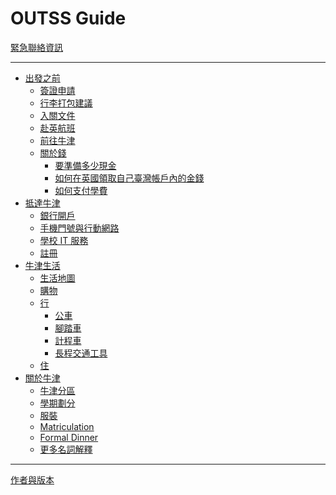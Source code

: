 # OUTSS Guide

<!-- [使用說明](./readme.md) -->
[緊急聯絡資訊](./emergency.md)

----

- [出發之前]()
    - [簽證申請](./ch1-1.md)
    - [行李打包建議](./ch1-2.md)
    - [入關文件](./ch1-3.md)
    - [赴英航班](./ch1-4.md)
    - [前往牛津](./ch1-5.md)
    - [關於錢]()
        - [要準備多少現金](./ch1-6-1.md)
        - [如何在英國領取自己臺灣帳戶內的金錢](./ch1-6-2.md)
        - [如何支付學費](./ch1-6-3.md)
- [抵達牛津]()
    - [銀行開戶](./ch2-1.md)
    - [手機門號與行動網路](./ch2-2.md)
    - [學校 IT 服務](./ch2-3.md)
    - [註冊](./ch2-4.md)
- [牛津生活]()
    - [生活地圖](./ch3-1.md)
    - [購物](./ch3-2.md)
    - [行]()
        - [公車](./ch3-3-1.md)
        - [腳踏車](./ch3-3-2.md)
        - [計程車](./ch3-3-3.md)
        - [長程交通工具](./ch3-3-4.md)
    - [住](./ch3-4.md)
- [關於牛津]()
    - [牛津分區](./ch4-1.md)
    - [學期劃分](./ch4-2.md)
    - [服裝](./ch4-3.md)
    - [Matriculation](./ch4-4.md)
    - [Formal Dinner](./ch4-5.md)
    - [更多名詞解釋](./ch4-6.md)

----

[作者與版本](./footer.md)
